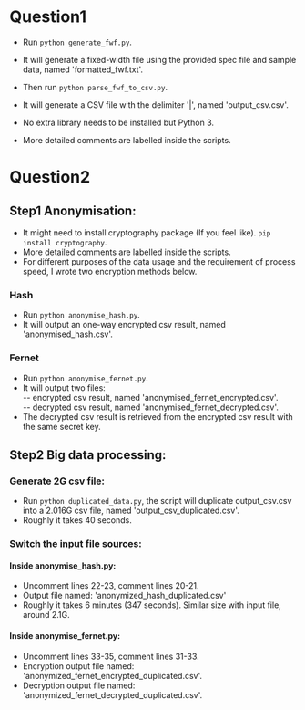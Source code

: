 # Question1
- Run
```python generate_fwf.py```.
- It will generate a fixed-width file using the provided spec file and sample data, named 'formatted_fwf.txt'.

- Then run 
```python parse_fwf_to_csv.py```.
- It will generate a CSV file with the delimiter '|', named 'output_csv.csv'.
- No extra library needs to be installed but Python 3.
- More detailed comments are labelled inside the scripts.


# Question2
## Step1 Anonymisation:
- It might need to install cryptography package (If you feel like).
```pip install cryptography```.
- More detailed comments are labelled inside the scripts.
- For different purposes of the data usage and the requirement of process speed, I wrote two encryption methods below.

### Hash
- Run
```python anonymise_hash.py```.
- It will output an one-way encrypted csv result, named 'anonymised_hash.csv'.

### Fernet
- Run 
```python anonymise_fernet.py```.
- It will output two files:<br>
-- encrypted csv result, named 'anonymised_fernet_encrypted.csv'.<br>
-- decrypted csv result, named 'anonymised_fernet_decrypted.csv'.<br>
- The decrypted csv result is retrieved from the encrypted csv result with the same secret key.

## Step2 Big data processing:
### Generate 2G csv file:
- Run ```python duplicated_data.py```, the script will duplicate output_csv.csv into a 2.016G csv file, named 'output_csv_duplicated.csv'.
- Roughly it takes 40 seconds.

### Switch the input file sources:
#### Inside anonymise_hash.py:
- Uncomment lines 22-23, comment lines 20-21.
- Output file named: 'anonymized_hash_duplicated.csv'
- Roughly it takes 6 minutes  (347 seconds). Similar size with input file, around 2.1G.

#### Inside anonymise_fernet.py:
- Uncomment lines 33-35, comment lines 31-33.
- Encryption output file named: 'anonymized_fernet_encrypted_duplicated.csv'.
- Decryption output file named: 'anonymized_fernet_decrypted_duplicated.csv'.



